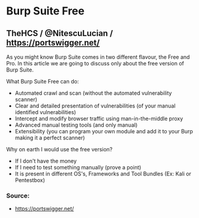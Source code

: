 # Burp Suite Free
## TheHCS / @NitescuLucian / https://portswigger.net/

As you might know Burp Suite comes in two different flavour, the Free and Pro. In this article we are going to discuss only about the free version of Burp Suite.

What Burp Suite Free can do:

* Automated crawl and scan (without the automated vulnerability scanner)
* Clear and detailed presentation of vulnerabilities (of your manual identified vulnerabilities)
* Intercept and modify browser traffic using man-in-the-middle proxy
* Advanced manual testing tools (and only manual)
* Extensibility (you can program your own module and add it to your Burp making it a perfect scanner)

Why on earth I would use the free version?

* If I don't have the money
* If I need to test something manually (prove a point)
* It is present in different OS's, Frameworks and Tool Bundles (Ex: Kali or Pentestbox)

### Source:
* https://portswigger.net/
